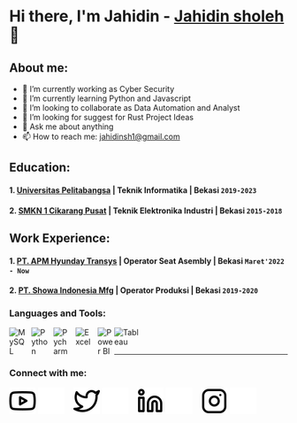 # Hi there, I'm Jahidin - [Jahidin sholeh]() 👋
## About me:
- 🔭 I’m currently working as Cyber Security
- 🌱 I’m currently learning Python and Javascript
- 👯 I’m looking to collaborate as Data Automation and Analyst
- 🤔 I’m looking for suggest for Rust Project Ideas
- 💬 Ask me about anything
- 📫 How to reach me: jahidinsh1@gmail.com

## Education:

#### 1. [Universitas Pelitabangsa](https://ecampus.pelitabangsa.university/pb/) | Teknik Informatika | Bekasi `2019-2023`

 #### 2. [SMKN 1 Cikarang Pusat](https://www.smkn1cikarangpusat.sch.id/) | Teknik Elektronika Industri | Bekasi `2015-2018`

## Work Experience:
#### 1. [PT. APM Hyunday Transys](https://www.hyundai-transys.com/en/company/business-site-view.do?nSeq=178&sType=A&sKind=A) | Operator Seat Asembly | Bekasi `Maret'2022 - Now`
   
#### 2. [PT. Showa Indonesia Mfg](https://en.perusahaanjepang.com/company/pt-showa-indonesia-manufacturing/) | Operator Produksi | Bekasi `2019-2020`
   

### Languages and Tools:

[<img align="left" alt="MySQL" width="30px" src="https://cdn.jsdelivr.net/gh/devicons/devicon/icons/mysql/mysql-original.svg" style="padding-right:10px;" />][webdev]
[<img align="left" alt="Python" width="30px" src="https://upload.wikimedia.org/wikipedia/commons/thumb/c/c3/Python-logo-notext.svg/110px-Python-logo-notext.svg.png?20100317150552" style="padding-right:10px;" />][webdev]
[<img align="left" alt="Pycharm" width="30px" src="https://upload.wikimedia.org/wikipedia/commons/thumb/1/1d/PyCharm_Icon.svg/220px-PyCharm_Icon.svg.png" style="padding-right:10px;" />][webdev]
[<img align="left" alt="Excel" width="30px" src="https://is2-ssl.mzstatic.com/image/thumb/Purple126/v4/a8/fd/5a/a8fd5a84-c6f1-355f-3b9f-6e86598efaa3/XCEL.png/1200x630bb.png" style="padding-right:10px;" />][webdev]
[<img align="left" alt="Power BI" width="30px" src="https://powerbi.microsoft.com/pictures/application-logos/svg/powerbi.svg" style="padding-right:0px;" />][webdev]
[<img align="left" alt="Tableau" width="50px" src="https://logos-world.net/wp-content/uploads/2021/10/Tableau-Symbol.png" style="padding-right:10px;" />][webdev]

<br />
<br />

---
### Connect with me:

[![website](./img/youtube-light.svg)](https://www.youtube.com/@jahidinsholeh4360#gh-light-mode-only)
[![website](./img/youtube-dark.svg)](https://www.youtube.com/@jahidinsholeh4360#gh-dark-mode-only)
&nbsp;&nbsp;
[![website](./img/twitter-light.svg)](https://twitter.com/jahidin1231#gh-light-mode-only)
[![website](./img/twitter-dark.svg)](https://twitter.com/jahidin1231#gh-dark-mode-only)
&nbsp;&nbsp;
[![website](./img/linkedin-light.svg)](https://www.linkedin.com/in/-#gh-light-mode-only)
[![website](./img/linkedin-dark.svg)](https://www.linkedin.com/in/-#gh-dark-mode-only)
&nbsp;&nbsp;
[![website](./img/instagram-light.svg)](https://instagram.com/username#gh-light-mode-only)
[![website](./img/instagram-dark.svg)](https://instagram.com/username#gh-dark-mode-only)



[webdev]: https://github.com/jahidinsh1
